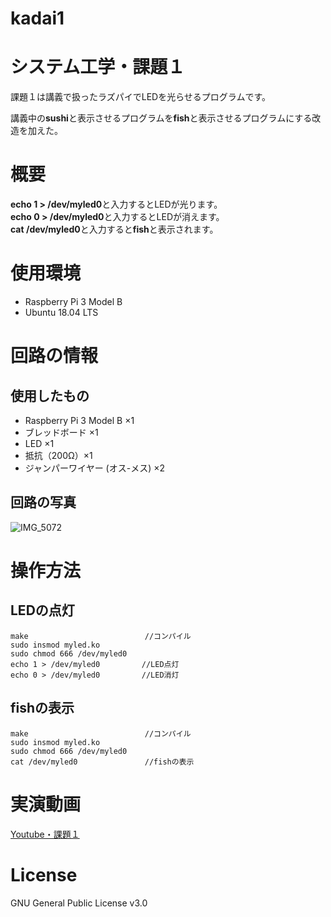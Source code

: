 # kadai1

# システム工学・課題１
課題１は講義で扱ったラズパイでLEDを光らせるプログラムです。  

講義中の**sushi**と表示させるプログラムを**fish**と表示させるプログラムにする改造を加えた。    

# 概要
**echo 1 > /dev/myled0**と入力するとLEDが光ります。  
**echo 0 > /dev/myled0**と入力するとLEDが消えます。  
**cat /dev/myled0**と入力すると**fish**と表示されます。  

# 使用環境
- Raspberry Pi 3 Model B  
- Ubuntu 18.04 LTS

# 回路の情報
## 使用したもの  
- Raspberry Pi 3 Model B ×1
- ブレッドボード ×1  
- LED ×1
- 抵抗（200Ω）×1
- ジャンパーワイヤー (オス-メス) ×2

## 回路の写真
![IMG_5072](https://user-images.githubusercontent.com/95730326/147661710-c274d459-a296-4fed-9e00-b9bd2fe60101.JPG)

# 操作方法
## LEDの点灯
```   
make                          //コンパイル  
sudo insmod myled.ko  
sudo chmod 666 /dev/myled0  
echo 1 > /dev/myled0　　　　　 //LED点灯  
echo 0 > /dev/myled0 　　　　　//LED消灯
```

## fishの表示
```   
make                          //コンパイル  
sudo insmod myled.ko  
sudo chmod 666 /dev/myled0  
cat /dev/myled0               //fishの表示  
```

# 実演動画
[Youtube・課題１](https://youtu.be/IhJudgNxoRk)

# License
GNU General Public License v3.0
